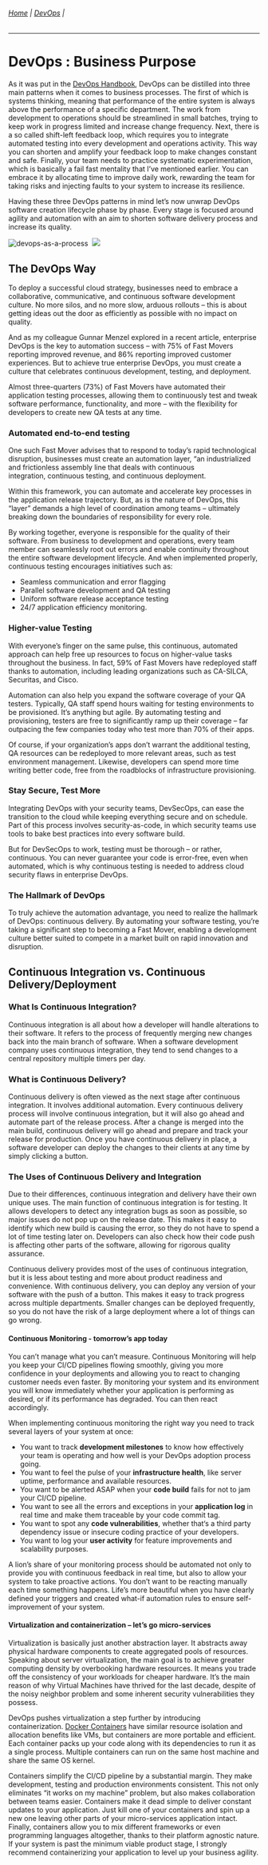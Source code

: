 
###### [Home](https://github.com/RyKaj/Documentation/blob/master/README.md) | [DevOps](https://github.com/RyKaj/Documentation/tree/master/DevOps/README.md) |
------------

# DevOps : Business Purpose


As it was put in the [DevOps Handbook](https://www.amazon.com/DevOps-Handbook-World-Class-Reliability-Organizations/dp/1942788002/), DevOps can be distilled into three main patterns when it comes to business processes. The first of which is systems thinking, meaning that performance of the entire system is always above the performance of a specific department. The work from development to operations should be streamlined in small batches, trying to keep work in progress limited and increase change frequency. Next, there is a so called shift-left feedback loop, which requires you to integrate automated testing into every development and operations activity. This way you can shorten and amplify your feedback loop to make changes constant and safe. Finally, your team needs to practice systematic experimentation, which is basically a fail fast mentality that I’ve mentioned earlier. You can embrace it by allocating time to improve daily work, rewarding the team for taking risks and injecting faults to your system to increase its resilience.

Having these three DevOps patterns in mind let’s now unwrap DevOps software creation lifecycle phase by phase. Every stage is focused around agility and automation with an aim to shorten software delivery process and increase its quality.

![devops-as-a-process](https://blog.cherryservers.com/hubfs/devops-as-a-process.png)  
![](http://techtowntraining.com/sites/default/files/inline-images/puppet_continuous_diagram.gif)
<img src="./attachments/463532378.png" alt="">


## The DevOps Way

To deploy a successful cloud strategy, businesses need to embrace a collaborative, communicative, and continuous software development culture. No more silos, and no more slow, arduous rollouts – this is about getting ideas out the door as efficiently as possible with no impact on quality.

And as my colleague Gunnar Menzel explored in a recent article, enterprise DevOps is the key to automation success – with 75% of Fast Movers reporting improved revenue, and 86% reporting improved customer experiences. But to achieve true enterprise DevOps, you must create a culture that celebrates continuous development, testing, and deployment.

Almost three-quarters (73%) of Fast Movers have automated their application testing processes, allowing them to continuously test and tweak software performance, functionality, and more – with the flexibility for developers to create new QA tests at any time.

### Automated end-to-end testing

One such Fast Mover advises that to respond to today’s rapid technological disruption, businesses must create an automation layer, “an industrialized and frictionless assembly line that deals with continuous integration, continuous testing, and continuous deployment.

Within this framework, you can automate and accelerate key processes in the application release trajectory. But, as is the nature of DevOps, this “layer” demands a high level of coordination among teams – ultimately breaking down the boundaries of responsibility for every role.

By working together, everyone is responsible for the quality of their software. From business to development and operations, every team member can seamlessly root out errors and enable continuity throughout the entire software development lifecycle. And when implemented properly, continuous testing encourages initiatives such as:

*   Seamless communication and error flagging
*   Parallel software development and QA testing
*   Uniform software release acceptance testing
*   24/7 application efficiency monitoring.

### Higher-value Testing

With everyone’s finger on the same pulse, this continuous, automated approach can help free up resources to focus on higher-value tasks throughout the business. In fact, 59% of Fast Movers have redeployed staff thanks to automation, including leading organizations such as CA-SILCA, Securitas, and Cisco.

Automation can also help you expand the software coverage of your QA testers. Typically, QA staff spend hours waiting for testing environments to be provisioned. It’s anything but agile. By automating testing and provisioning, testers are free to significantly ramp up their coverage – far outpacing the few companies today who test more than 70% of their apps.

Of course, if your organization’s apps don’t warrant the additional testing, QA resources can be redeployed to more relevant areas, such as test environment management. Likewise, developers can spend more time writing better code, free from the roadblocks of infrastructure provisioning.

### Stay Secure, Test More

Integrating DevOps with your security teams, DevSecOps, can ease the transition to the cloud while keeping everything secure and on schedule. Part of this process involves security-as-code, in which security teams use tools to bake best practices into every software build.

But for DevSecOps to work, testing must be thorough – or rather, continuous. You can never guarantee your code is error-free, even when automated, which is why continuous testing is needed to address cloud security flaws in enterprise DevOps.

### The Hallmark of DevOps

To truly achieve the automation advantage, you need to realize the hallmark of DevOps: continuous delivery. By automating your software testing, you’re taking a significant step to becoming a Fast Mover, enabling a development culture better suited to compete in a market built on rapid innovation and disruption.

## Continuous Integration vs. Continuous Delivery/Deployment

### What Is Continuous Integration?

Continuous integration is all about how a developer will handle alterations to their software. It refers to the process of frequently merging new changes back into the main branch of software. When a software development company uses continuous integration, they tend to send changes to a central repository multiple timers per day.


### What is Continuous Delivery?

Continuous delivery is often viewed as the next stage after continuous integration. It involves additional automation. Every continuous delivery process will involve continuous integration, but it will also go ahead and automate part of the release process. After a change is merged into the main build, continuous delivery will go ahead and prepare and track your release for production. Once you have continuous delivery in place, a software developer can deploy the changes to their clients at any time by simply clicking a button.



### The Uses of Continuous Delivery and Integration

Due to their differences, continuous integration and delivery have their own unique uses. The main function of continuous integration is for testing. It allows developers to detect any integration bugs as soon as possible, so major issues do not pop up on the release date. This makes it easy to identify which new build is causing the error, so they do not have to spend a lot of time testing later on. Developers can also check how their code push is affecting other parts of the software, allowing for rigorous quality assurance.

Continuous delivery provides most of the uses of continuous integration, but it is less about testing and more about product readiness and convenience. With continuous delivery, you can deploy any version of your software with the push of a button. This makes it easy to track progress across multiple departments. Smaller changes can be deployed frequently, so you do not have the risk of a large deployment where a lot of things can go wrong.

#### Continuous Monitoring - tomorrow’s app today

You can’t manage what you can’t measure. Continuous Monitoring will help you keep your CI/CD pipelines flowing smoothly, giving you more confidence in your deployments and allowing you to react to changing customer needs even faster. By monitoring your system and its environment you will know immediately whether your application is performing as desired, or if its performance has degraded. You can then react accordingly.

When implementing continuous monitoring the right way you need to track several layers of your system at once:

*   You want to track **development milestones** to know how effectively your team is operating and how well is your DevOps adoption process going.
*   You want to feel the pulse of your **infrastructure health**, like server uptime, performance and available resources.
*   You want to be alerted ASAP when your **code build** fails for not to jam your CI/CD pipeline.
*   You want to see all the errors and exceptions in your **application log** in real time and make them traceable by your code commit tag.
*   You want to spot any **code vulnerabilities**, whether that‘s a third party dependency issue or insecure coding practice of your developers.
*   You want to log your **user activity** for feature improvements and scalability purposes.

A lion’s share of your monitoring process should be automated not only to provide you with continuous feedback in real time, but also to allow your system to take proactive actions. You don’t want to be reacting manually each time something happens. Life’s more beautiful when you have clearly defined your triggers and created what-if automation rules to ensure self-improvement of your system.

#### Virtualization and containerization – let’s go micro-services

Virtualization is basically just another abstraction layer. It abstracts away physical hardware components to create aggregated pools of resources. Speaking about server virtualization, the main goal is to achieve greater computing density by overbooking hardware resources. It means you trade off the consistency of your workloads for cheaper hardware. It’s the main reason of why Virtual Machines have thrived for the last decade, despite of the noisy neighbor problem and some inherent security vulnerabilities they possess.

DevOps pushes virtualization a step further by introducing containerization. [Docker Containers](https://www.docker.com/resources/what-container) have similar resource isolation and allocation benefits like VMs, but containers are more portable and efficient. Each container packs up your code along with its dependencies to run it as a single process. Multiple containers can run on the same host machine and share the same OS kernel.

Containers simplify the CI/CD pipeline by a substantial margin. They make development, testing and production environments consistent. This not only eliminates “it works on my machine” problem, but also makes collaboration between teams easier. Containers make it dead simple to deliver constant updates to your application. Just kill one of your containers and spin up a new one leaving other parts of your micro-services application intact. Finally, containers allow you to mix different frameworks or even programming languages altogether, thanks to their platform agnostic nature. If your system is past the minimum viable product stage, I strongly recommend containerizing your application to level up your business agility.
